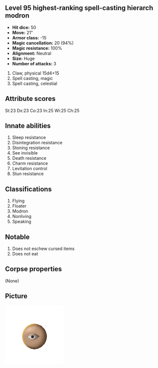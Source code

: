 ## Level 95 highest-ranking spell-casting hierarch modron
- **Hit dice:** 50
- **Move:** 21"
- **Armor class:** -15
- **Magic cancellation:** 20 (94%)
- **Magic resistance:** 100%
- **Alignment:** Neutral
- **Size:** Huge
- **Number of attacks:** 3
1. Claw, physical 15d4+15
2. Spell casting, magic
3. Spell casting, celestial
## Attribute scores
St:23 Dx:23 Co:23 In:25 Wi:25 Ch:25
## Innate abilities
1. Sleep resistance
2. Disintegration resistance
3. Stoning resistance
4. See invisible
5. Death resistance
6. Charm resistance
7. Levitation control
8. Stun resistance
## Classifications
1. Flying
2. Floater
3. Modron
4. Nonliving
5. Speaking
## Notable
1. Does not eschew cursed items
2. Does not eat
## Corpse properties
(None)
## Picture
![Modron Primus](https://github.com/hyvanmielenpelit/GnollHackTileSet/blob/main/Monsters/modron_primus/modron_primus.png)
